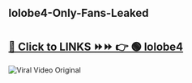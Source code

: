 
 ## lolobe4-Only-Fans-Leaked

# <h2><a href="https://clipsfans.com/lolobe4&ref=git">🔗 Click to LINKS ⏩⏩ 👉 🟢 lolobe4 </a></h2>

<a href="https://clipsfans.com/lolobe4&ref=git" rel="nofollow" data-target="animated-image.originalLink"><img src="https://i.ibb.co.com/xMMVF88/686577567.gif" alt="Viral Video Original" style="max-width: 100%; display: inline-block;" data-target="animated-image.originalImage"></a>
